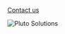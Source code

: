 [Contact us](http://www.plutosols.com/)

![Pluto Solutions](https://github.com/plutosolutions/plutoSolutions-common/blob/master/python/Python%20quick%20start.PNG)
